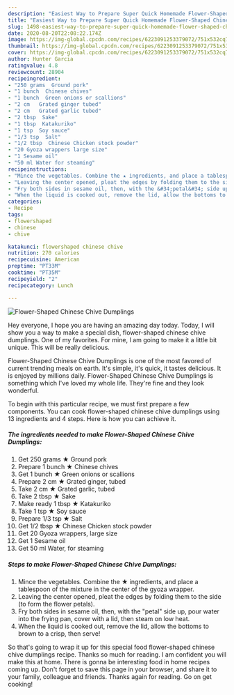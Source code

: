 ```yaml
---
description: "Easiest Way to Prepare Super Quick Homemade Flower-Shaped Chinese Chive Dumplings"
title: "Easiest Way to Prepare Super Quick Homemade Flower-Shaped Chinese Chive Dumplings"
slug: 1498-easiest-way-to-prepare-super-quick-homemade-flower-shaped-chinese-chive-dumplings
date: 2020-08-20T22:08:22.174Z
image: https://img-global.cpcdn.com/recipes/6223091253379072/751x532cq70/flower-shaped-chinese-chive-dumplings-recipe-main-photo.jpg
thumbnail: https://img-global.cpcdn.com/recipes/6223091253379072/751x532cq70/flower-shaped-chinese-chive-dumplings-recipe-main-photo.jpg
cover: https://img-global.cpcdn.com/recipes/6223091253379072/751x532cq70/flower-shaped-chinese-chive-dumplings-recipe-main-photo.jpg
author: Hunter Garcia
ratingvalue: 4.8
reviewcount: 28904
recipeingredient:
- "250 grams  Ground pork"
- "1 bunch  Chinese chives"
- "1 bunch  Green onions or scallions"
- "2 cm   Grated ginger tubed"
- "2 cm   Grated garlic tubed"
- "2 tbsp  Sake"
- "1 tbsp  Katakuriko"
- "1 tsp  Soy sauce"
- "1/3 tsp  Salt"
- "1/2 tbsp  Chinese Chicken stock powder"
- "20 Gyoza wrappers large size"
- "1 Sesame oil"
- "50 ml Water for steaming"
recipeinstructions:
- "Mince the vegetables. Combine the ★ ingredients, and place a tablespoon of the mixture in the center of the gyoza wrapper."
- "Leaving the center opened, pleat the edges by folding them to the side (to form the flower petals)."
- "Fry both sides in sesame oil, then, with the &#34;petal&#34; side up, pour water into the frying pan, cover with a lid, then steam on low heat."
- "When the liquid is cooked out, remove the lid, allow the bottoms to brown to a crisp, then serve!"
categories:
- Recipe
tags:
- flowershaped
- chinese
- chive

katakunci: flowershaped chinese chive 
nutrition: 270 calories
recipecuisine: American
preptime: "PT33M"
cooktime: "PT35M"
recipeyield: "2"
recipecategory: Lunch

---
```



![Flower-Shaped Chinese Chive Dumplings](https://img-global.cpcdn.com/recipes/6223091253379072/751x532cq70/flower-shaped-chinese-chive-dumplings-recipe-main-photo.jpg)

Hey everyone, I hope you are having an amazing day today. Today, I will show you a way to make a special dish, flower-shaped chinese chive dumplings. One of my favorites. For mine, I am going to make it a little bit unique. This will be really delicious.



Flower-Shaped Chinese Chive Dumplings is one of the most favored of current trending meals on earth. It's simple, it's quick, it tastes delicious. It is enjoyed by millions daily. Flower-Shaped Chinese Chive Dumplings is something which I've loved my whole life. They're fine and they look wonderful.


To begin with this particular recipe, we must first prepare a few components. You can cook flower-shaped chinese chive dumplings using 13 ingredients and 4 steps. Here is how you can achieve it.

<!--inarticleads1-->

##### The ingredients needed to make Flower-Shaped Chinese Chive Dumplings:

1. Get 250 grams ★ Ground pork
1. Prepare 1 bunch ★ Chinese chives
1. Get 1 bunch ★ Green onions or scallions
1. Prepare 2 cm  ★ Grated ginger, tubed
1. Take 2 cm  ★ Grated garlic, tubed
1. Take 2 tbsp ★ Sake
1. Make ready 1 tbsp ★ Katakuriko
1. Take 1 tsp ★ Soy sauce
1. Prepare 1/3 tsp ★ Salt
1. Get 1/2 tbsp ★ Chinese Chicken stock powder
1. Get 20 Gyoza wrappers, large size
1. Get 1 Sesame oil
1. Get 50 ml Water, for steaming




<!--inarticleads2-->

##### Steps to make Flower-Shaped Chinese Chive Dumplings:

1. Mince the vegetables. Combine the ★ ingredients, and place a tablespoon of the mixture in the center of the gyoza wrapper.
1. Leaving the center opened, pleat the edges by folding them to the side (to form the flower petals).
1. Fry both sides in sesame oil, then, with the &#34;petal&#34; side up, pour water into the frying pan, cover with a lid, then steam on low heat.
1. When the liquid is cooked out, remove the lid, allow the bottoms to brown to a crisp, then serve!




So that's going to wrap it up for this special food flower-shaped chinese chive dumplings recipe. Thanks so much for reading. I am confident you will make this at home. There is gonna be interesting food in home recipes coming up. Don't forget to save this page in your browser, and share it to your family, colleague and friends. Thanks again for reading. Go on get cooking!
